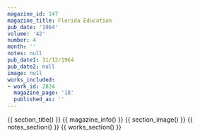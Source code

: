 ```yaml
---
magazine_id: 147
magazine_title: Florida Education
pub_date: '1964'
volume: '42'
number: 4
month: ''
notes: null
pub_date1: 31/12/1964
pub_date2: null
image: null
works_included:
- work_id: 2824
  magazine_page: '18'
  published_as: ''
---
```


{{ section_title() }}
{{ magazine_info() }}
{{ section_image() }}
{{ notes_section() }}
{{ works_section() }}
